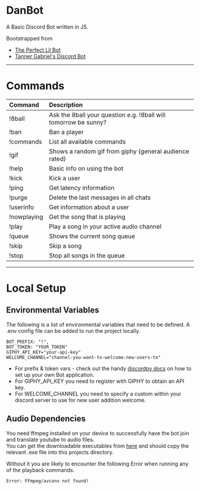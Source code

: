 # DanBot

A Basic Discord Bot written in JS.

Bootstrapped from
* [The Perfect Lil Bot](https://gist.github.com/eslachance/3349734a98d30011bb202f47342601d3)
* [Tanner Gabriel's Discord Bot](https://github.com/TannerGabriel/discord-bot)

---
# Commands

| Command     | Description     |
| :------------- | :------------- |
| !8ball | Ask the 8ball your question e.g. !8ball will tomorrow be sunny? |
| !ban | Ban a player |
| !commands | List all available commands |
| !gif | Shows a random gif from giphy (general audience rated) |
| !help | Basic info on using the bot       |
| !kick | Kick a user |
| !ping | Get latency information |
| !purge | Delete the last messages in all chats |
| !userinfo | Get information about a user |
| !nowplaying | Get the song that is playing |
| !play | Play a song in your active audio channel |
| !queue | Shows the current song queue |
| !skip | Skip a song |
| !stop | Stop all songs in the queue |

---

# Local Setup
## Environmental Variables

The following is a list of environmental variables that need to be defined.
A .env config file can be added to run the project locally.

```
BOT_PREFIX: "!",
BOT_TOKEN: "YOUR_TOKEN"
GIPHY_API_KEY="your-api-key"
WELCOME_CHANNEL="channel-you-want-to-welcome-new-users-to"
```

* For prefix & token vars - check out the handy [discordpy docs](https://discordpy.readthedocs.io/en/latest/discord.html) on how to set up your own Bot application.
* For GIPHY_API_KEY you need to register with GIPHY to obtain an API key.  
* For WELCOME_CHANNEL you need to specify a custom within your discord server to use for new user addition welcome.


## Audio Dependencies

You need ffmpeg installed on your device to successfully have the bot join and translate youtube to audio files.  
You can get the downloadable executables from [here](http://ffmpeg.org/download.html) and should copy the relevant .exe file into this projects directory.

Without it you are likely to encounter the following Error when running any of the playback commands.

```
Error: FFmpeg/avconv not found!
```
